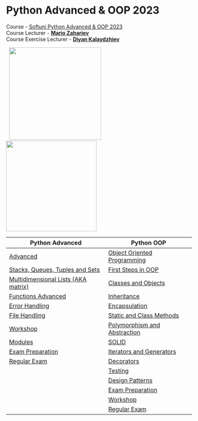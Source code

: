 # Python Advanced & OOP 2023
Course - [Softuni Python Advanced & OOP 2023](https://softuni.bg/trainings/3963/python-advanced-january-2023)
<br>
Course Lecturer - **[Mario Zahariev](https://github.com/zahariev-webbersof)**
<br>
Course Exercise Lecturer - **[Diyan Kalaydzhiev](https://github.com/DiyanKalaydzhiev23)**

<p float="left">
&nbsp;
<img width="250" src="https://user-images.githubusercontent.com/112943652/221198735-55e4de81-cd84-4e13-b77d-505d7eb1ba03.png">
&nbsp;&nbsp;
<img width="245" src="https://user-images.githubusercontent.com/112943652/231362788-b1b26e4c-e1ec-4b24-96d2-3c00fa32d756.jpeg">
</p>

| Python Advanced | Python OOP |
| --------------- | ---------- |
| <a href="Advanced">Advanced</a> | <a href="OOP">Object Oriented Programming</a> |
| <a href="Advanced/1.Stacks, Queues, Tuples and Sets">Stacks, Queues, Tuples and Sets</a> | <a href="OOP/1.First Steps in OOP">First Steps in OOP</a> |
| <a href="Advanced/2.Multidimensional Lists">Multidimensional Lists (AKA matrix)</a> | <a href="OOP/2.Classes and Objects">Classes and Objects</a> |
| <a href="Advanced/3.Functions Advanced">Functions Advanced</a> | <a href="OOP/3.Inheritance">Inheritance</a> |
| <a href="Advanced/4.Error Handling">Error Handling</a> | <a href="OOP/4.Encapsulation">Encapsulation</a> |
| <a href="Advanced/5.File Handling">File Handling</a>  | <a href="OOP/5.Static and Class Methods">Static and Class Methods</a> |
| <a href="Advanced/6.Workshop">Workshop</a> | <a href="OOP/6.Polymorphism and Abstraction">Polymorphism and Abstraction</a> |
| <a href="Advanced/7.Modules">Modules</a> | <a href="OOP/7.SOLID">SOLID</a> |
| <a href="Advanced/Exam Preparation">Exam Preparation</a> | <a href="OOP/8.Iterators and Generators">Iterators and Generators</a> |
| <a href="Advanced/Regular Exam">Regular Exam</a> | <a href="OOP/9.Decorators">Decorators</a> |
|  | <a href="OOP/A.Testing">Testing</a> |
|  | <a href="OOP/B.Design Patterns">Design Patterns</a> |
|  | <a href="OOP/C.Exam Preparation">Exam Preparation</a> |
|  | <a href="OOP/D.Workshop">Workshop</a> |
|  | <a href="OOP/E.Regular Exam">Regular Exam</a> |
